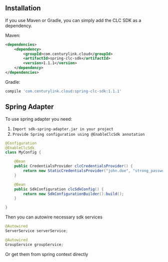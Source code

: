 Installation
------------

If you use Maven or Gradle, you can simply add the CLC SDK as a dependency.

Maven: 
```xml
<dependencies>
    <dependency>
        <groupId>com.centurylink.cloud</groupId>
        <artifactId>spring-clc-sdk</artifactId>
        <version>1.1.1</version>
    </dependency>
</dependencies>
```

Gradle:
```groovy
compile 'com.centurylink.cloud:spring-clc-sdk:1.1.1'
```


Spring Adapter
---------------
To use spring adapter you need:

1. `Import sdk-spring-adapter.jar in your project`
2. `Provide Spring configuration using @EnableClcSdk annotation`

```java
@Configuration
@EnableClcSdk
class MyConfig {

    @Bean
    public CredentialsProvider clcCredentialsProvider() {
        return new StaticCredentialsProvider("john.doe", "strong_password");
    }

    @Bean
    public SdkConfiguration clcSdkConfig() {
        return new SdkConfigurationBuilder().build();
    }

}

```

Then you can autowire necessary sdk services

```java
@Autowired
ServerService serverService;

@Autowired
GroupService groupService;
```

Or get them from spring context directly
